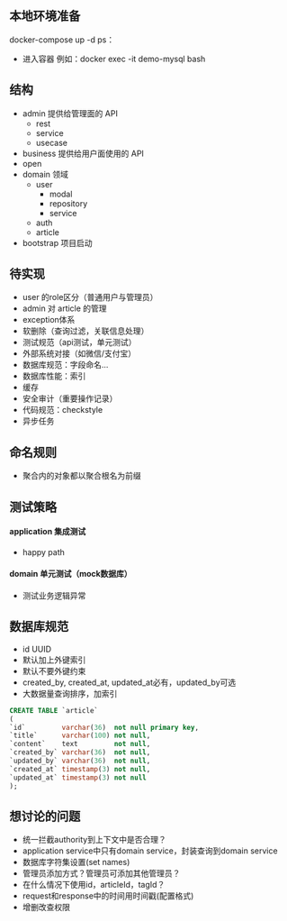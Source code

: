 ## 本地环境准备
docker-compose up -d
ps：
- 进入容器 例如：docker exec -it demo-mysql bash 
 
## 结构
- admin 提供给管理面的 API
    - rest
    - service
    - usecase
- business 提供给用户面使用的 API
- open
- domain 领域
    - user 
        - modal
        - repository
        - service
    - auth
    - article
- bootstrap 项目启动

## 待实现
- user 的role区分（普通用户与管理员）
- admin 对 article 的管理
- exception体系
- 软删除（查询过滤，关联信息处理）
- 测试规范（api测试，单元测试）
- 外部系统对接（如微信/支付宝）
- 数据库规范：字段命名...
- 数据库性能：索引
- 缓存
- 安全审计（重要操作记录）
- 代码规范：checkstyle
- 异步任务

## 命名规则
- 聚合内的对象都以聚合根名为前缀

## 测试策略
#### application 集成测试
- happy path
#### domain 单元测试（mock数据库）
- 测试业务逻辑异常

## 数据库规范
  - id UUID
  - 默认加上外键索引
  - 默认不要外键约束
  - created_by, created_at, updated_at必有，updated_by可选
  - 大数据量查询排序，加索引
  ```sql
  CREATE TABLE `article`
  (
  `id`         varchar(36)  not null primary key,
  `title`      varchar(100) not null,
  `content`    text         not null,
  `created_by` varchar(36)  not null,
  `updated_by` varchar(36)  not null,
  `created_at` timestamp(3) not null,
  `updated_at` timestamp(3) not null
  );
  ```

## 想讨论的问题
- 统一拦截authority到上下文中是否合理？
- application service中只有domain service，封装查询到domain service
- 数据库字符集设置(set names)
- 管理员添加方式？管理员可添加其他管理员？
- 在什么情况下使用id，articleId，tagId？
- request和response中的时间用时间戳(配置格式)
- 增删改查权限
